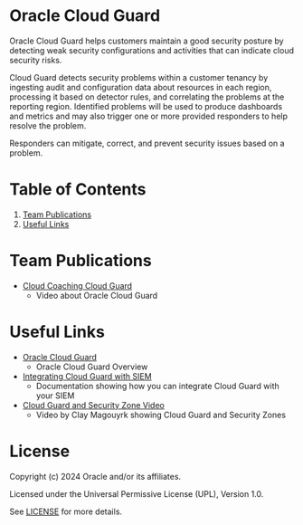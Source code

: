 # Oracle Cloud Guard
 
Oracle Cloud Guard helps customers maintain a good security posture by detecting weak security configurations and activities that can indicate cloud security risks.

Cloud Guard detects security problems within a customer tenancy by ingesting audit and configuration data about resources in each region, processing it based on detector rules, and correlating the problems at the reporting region. Identified problems will be used to produce dashboards and metrics and may also trigger one or more provided responders to help resolve the problem.

Responders can mitigate, correct, and prevent security issues based on a problem.
 
# Table of Contents
 
1. [Team Publications](#team-publications)
2. [Useful Links](#useful-uinks)
 
# Team Publications
 
- [Cloud Coaching Cloud Guard](https://www.youtube.com/watch?v=D5L0Hy8h9aY)
    - Video about Oracle Cloud Guard
 
# Useful Links
 
- [Oracle Cloud Guard](https://www.oracle.com/uk/security/cloud-security/)
    - Oracle Cloud Guard Overview
- [Integrating Cloud Guard with SIEM](https://docs.oracle.com/en-us/iaas/Content/cloud-adoption-framework/siem-integration.htm)
    - Documentation showing how you can integrate Cloud Guard with your SIEM
- [Cloud Guard and Security Zone Video]( https://www.youtube.com/watch?v=aYmKk5-FJJk)
    - Video by Clay Magouyrk showing Cloud Guard and Security Zones


# License

Copyright (c) 2024 Oracle and/or its affiliates.

Licensed under the Universal Permissive License (UPL), Version 1.0.

See [LICENSE](https://github.com/oracle-devrel/technology-engineering/blob/main/LICENSE) for more details.
